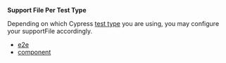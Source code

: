 <Alert type="info">

<strong class="alert-header"><Icon name="cogs"></Icon> Support File Per Test
Type</strong>

Depending on which Cypress [test type](/guides/overview/choosing-testing-type)
you are using, you may configure your supportFile accordingly.

- [e2e](/guides/references/configuration#e2e)
- [component](/guides/references/configuration#component)

</Alert>
